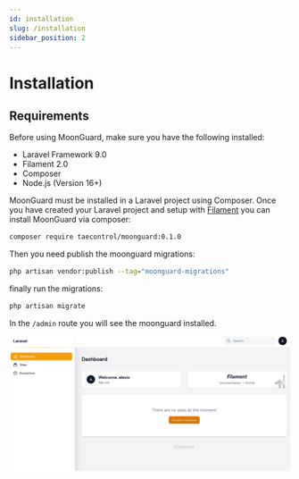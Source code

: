 ```yaml
---
id: installation
slug: /installation
sidebar_position: 2
---
```


# Installation

## Requirements
Before using MoonGuard, make sure you have the following installed:
- Laravel Framework 9.0
- Filament 2.0
- Composer
- Node.js (Version 16+)

MoonGuard must be installed in a Laravel project using Composer.
Once you have created your Laravel project and setup with [Filament](https://filamentphp.com/docs/2.x/admin/installation)
you can install MoonGuard via composer:

```bash
composer require taecontrol/moonguard:0.1.0
```

Then you need publish the moonguard migrations:

```bash
php artisan vendor:publish --tag="moonguard-migrations"
```

finally run the migrations:

```bash
php artisan migrate
```
In the `/admin` route you will see the moonguard installed.

![new dashboard](./installation/img/new_dashboard.png)
